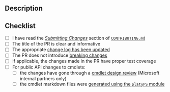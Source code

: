 <!-- DO NOT DELETE THIS TEMPLATE -->

## Description

<!-- Please add a brief description of the changes made in this PR -->

## Checklist

- [ ] I have read the [_Submitting Changes_](https://github.com/Azure/azure-powershell/blob/preview/CONTRIBUTING.md#submitting-changes) section of [`CONTRIBUTING.md`](https://github.com/Azure/azure-powershell/blob/preview/CONTRIBUTING.md)
- [ ] The title of the PR is clear and informative
- [ ] The appropriate [change log has been updated](https://github.com/Azure/azure-powershell/blob/preview/CONTRIBUTING.md#updating-the-change-log)
- [ ] The PR does not introduce [breaking changes](https://github.com/Azure/azure-powershell/blob/preview/documentation/breaking-changes/breaking-changes-definition.md)
- [ ] If applicable, the changes made in the PR have proper test coverage
- [ ] For public API changes to cmdlets:
    - [ ] the changes have gone through a [cmdlet design review](https://github.com/Azure/azure-powershell-cmdlet-review-pr) (Microsoft internal partners only)
    - [ ] the cmdlet markdown files were [generated using the `platyPS` module](https://github.com/Azure/azure-powershell/blob/preview/documentation/development-docs/help-generation.md)
